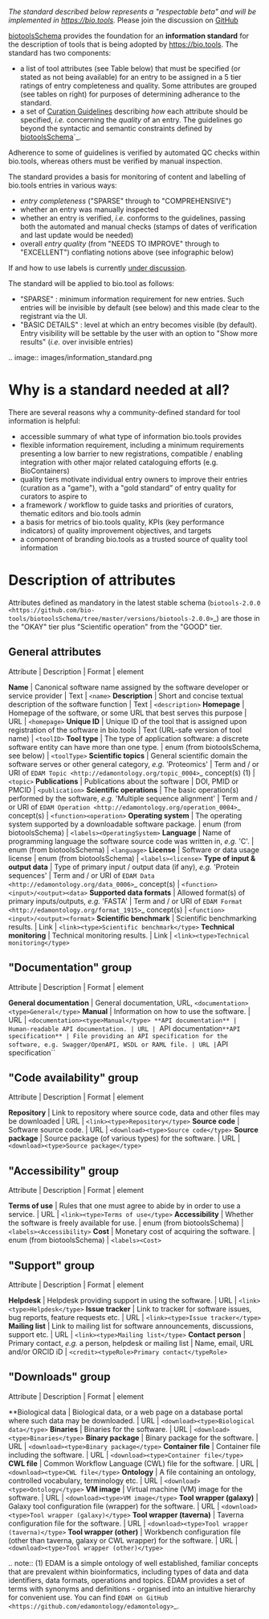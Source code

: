 *The standard described below represents a "respectable beta" and will be implemented in https://bio.tools.*  Please join the discussion on [GitHub](https://github.com/bio-tools/biotoolsSchema/issues/77)

[biotoolsSchema](https://github.com/bio-tools/biotoolsSchema) provides the foundation for an **information standard** for the description of tools that is being adopted by https://bio.tools.  The standard has two components:

* a list of tool attributes (see Table below) that must be specified (or stated as not being available) for an entry to be assigned in a 5 tier ratings of entry completeness and quality.  Some attributes are grouped (see tables on right) for purposes of determining adherance to the standard.
* a set of [Curation Guidelines](http://biotools.readthedocs.io/en/latest/curators_guide.html) describing *how* each attribute should be specified, *i.e.* concerning the *quality* of an entry.  The guidelines go beyond the syntactic and semantic constraints defined by [biotoolsSchema](https://github.com/bio-tools/biotoolsSchema)`_.

Adherence to some of guidelines is verified by automated QC checks within bio.tools, whereas others must be verified by manual inspection.

The standard provides a basis for monitoring of content and labelling of bio.tools entries in various ways:

* *entry completeness* ("SPARSE" through to "COMPREHENSIVE")
* whether an entry was manually inspected
* whether an entry is verified, *i.e.* conforms to the guidelines, passing both the automated and manual checks (stamps of dates of verification and last update would be needed)
* overall *entry quality* (from "NEEDS TO IMPROVE" through to "EXCELLENT") conflating notions above (see infographic below)

If and how to use labels is currently [under discussion](https://github.com/bio-tools/biotoolsSchema/issues/77).


The standard will be applied to bio.tool as follows:

* "SPARSE" : minimum information requirement for new entries.  Such entries will be invisible by default (see below) and this made clear to the registrant via the UI.
* "BASIC DETAILS" : level at which an entry becomes visible (by default).  Entry visibility will be settable by the user with an option to "Show more results" (*i.e.* over invisible entries)


.. image:: images/information_standard.png

# Why is a standard needed at all?

There are several reasons why a community-defined standard for tool information is helpful:

* accessible summary of what type of information bio.tools provides
* flexible information requirement, including a minimum requirements presenting a low barrier to new registrations, compatible / enabling integration with other major related cataloguing efforts (e.g. BioContainers)
* quality tiers motivate individual entry owners to improve their entries (curation as a "game"), with a "gold standard" of entry quality for curators to aspire to  
* a framework / workflow to guide tasks and priorities of curators, thematic editors and bio.tools admin
* a basis for metrics of bio.tools quality, KPIs (key performance indicators) of quality improvement objectives, and targets
* a component of branding bio.tools as a trusted source of quality tool information


   
# Description of attributes

Attributes defined as mandatory in the latest stable schema (`biotools-2.0.0 <https://github.com/bio-tools/biotoolsSchema/tree/master/versions/biotools-2.0.0>`_) are those in the "OKAY" tier plus  "Scientific operation" from the "GOOD" tier.

## General attributes

   Attribute                       | Description                                                                                  | Format                               | element
	    
   **Name**                        | Canonical software name assigned by the software developer or service provider               | Text                                 | ``<name>``
   **Description**                 | Short and concise textual description of the software function                               | Text                                 | ``<description>``
   **Homepage**                    | Homepage of the software, or some URL that best serves this purpose                          | URL                                  | ``<homepage>``
   **Unique ID**                   | Unique ID of the tool that is assigned upon registration of the software in bio.tools        | Text (URL-safe version of tool name) | ``<toolID>``
   **Tool type**                   | The type of application software: a discrete software entity can have more than one type.    | enum (from biotoolsSchema, see below) | ``<toolType>``
   **Scientific topics**           | General scientific domain the software serves or other general category, *e.g.* 'Proteomics' | Term and / or URI of `EDAM Topic <http://edamontology.org/topic_0004>`_ concept(s) (1) | ``<topic>``
   **Publications**                | Publications about the software | DOI, PMID or PMCID | ``<publication>``
   **Scientific operations**       | The basic operation(s) performed by the software, *e.g.* 'Multiple sequence alignment'       | Term and / or URI of `EDAM Operation <http://edamontology.org/operation_0004>`_ concept(s) | ``<function><operation>``
   **Operating system**            | The operating system supported by a downloadable software package.                           | enum (from biotoolsSchema) | ``<labels><OperatingSystem>``
   **Language**                    | Name of programming language the software source code was written in, *e.g.* 'C'.            | enum (from biotoolsSchema) | ``<language>``
   **License**                     | Software or data usage license                                                               | enum (from biotoolsSchema) | ``<labels><license>``
   **Type of input & output data** | Type of primary input / output data (if any), *e.g.* 'Protein sequences'                     | Term and / or URI of `EDAM Data <http://edamontology.org/data_0006>`_ concept(s) | ``<function><input>/<output><data>``
   **Supported data formats**      | Allowed format(s) of primary inputs/outputs, *e.g.* 'FASTA'                                  | Term and / or URI of `EDAM Format <http://edamontology.org/format_1915>`_ concept(s) | ``<function><input>/<output><format>``
    **Scientific benchmark**       | Scientific benchmarking results.                                                             | Link | ``<link><type>Scientific benchmark</type>``
    **Technical monitoring**       | Technical monitoring results.                                                                | Link | ``<link><type>Technical monitoring</type>``



## "Documentation" group

   Attribute | Description | Format | element
    
   **General documentation** | General documentation, URL, ``<documentation><type>General</type>``
   **Manual** | Information on how to use the software. | URL | ``<documentation><type>Manual</type>
   **API documentation** | Human-readable API documentation. | URL | ``<documentation><type>API documentation</type>``
   **API specification** | File providing an API specification for the software, e.g. Swagger/OpenAPI, WSDL or RAML file. | URL | ``<download><type>API specification</type>``

## "Code availability" group

   Attribute | Description | Format | element

   **Repository** | Link to repository where source code, data and other files may be downloaded | URL | ``<link><type>Repository</type>``
   **Source code** | Software source code. | URL | ``<download><type>Source code</type>``
   **Source package** | Source package (of various types) for the software. | URL | ``<download><type>Source package</type>``

## "Accessibility" group


   Attribute | Description | Format | element

   **Terms of use** | Rules that one must agree to abide by in order to use a service. | URL | ``<link><type>Terms of use</type>``
   **Accessibility** | Whether the software is freely available for use. | enum (from biotoolsSchema) | ``<labels><Accessibility>``
   **Cost** | Monetary cost of acquiring the software. | enum (from biotoolsSchema) | ``<labels><Cost>``

## "Support" group

   Attribute | Description | Format | element

   **Helpdesk** | Helpdesk providing support in using the software. | URL | ``<link><type>Helpdesk</type>``
   **Issue tracker** | Link to tracker for software issues, bug reports, feature requests etc. | URL | ``<link><type>Issue tracker</type>``
   **Mailing list** | Link to mailing list for software announcements, discussions, support etc. | URL | ``<link><type>Mailing list</type>``
   **Contact person** | Primary contact, *e.g.* a person, helpdesk or mailing list | Name, email, URL and/or ORCID iD | ``<credit><typeRole>Primary contact</typeRole>``

   
## "Downloads" group

   Attribute | Description | Format | element

   **Biological data | Biological data, or a web page on a database portal where such data may be downloaded. | URL | ``<download><type>Biological data</type>``
   **Binaries** | Binaries for the software. | URL | ``<download><type>Binaries</type>``
   **Binary package** | Binary package for the software. | URL | ``<download><type>Binary package</type>``
   **Container file** | Container file including the software. | URL | ``<download><type>Container file</type>``
   **CWL file** | Common Workflow Language (CWL) file for the software. | URL | ``<download><type>CWL file</type>``
   **Ontology** | A file containing an ontology, controlled vocabulary, terminology etc. | URL | ``<download><type>Ontology</type>``
   **VM image** | Virtual machine (VM) image for the software. | URL | ``<download><type>VM image</type>``
   **Tool wrapper (galaxy)** | Galaxy tool configuration file (wrapper) for the software. | URL | ``<download><type>Tool wrapper (galaxy)</type>``
   **Tool wrapper (taverna)** | Taverna configuration file for the software. | URL | ``<download><type>Tool wrapper (taverna)</type>``
   **Tool wrapper (other)** | Workbench configuration file (other than taverna, galaxy or CWL wrapper) for the software. | URL | ``<download><type>Tool wrapper (other)</type>``

  
.. note:: (1) EDAM is a simple ontology of well established, familiar concepts that are prevalent within bioinformatics, including types of data and data identifiers, data formats, operations and topics. EDAM provides a set of terms with synonyms and definitions - organised into an intuitive hierarchy for convenient use.  You can find `EDAM on GitHub <https://github.com/edamontology/edamontology>`_.
